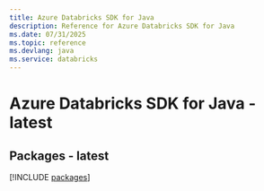 ```yaml
---
title: Azure Databricks SDK for Java
description: Reference for Azure Databricks SDK for Java
ms.date: 07/31/2025
ms.topic: reference
ms.devlang: java
ms.service: databricks
---
```

# Azure Databricks SDK for Java - latest
## Packages - latest
[!INCLUDE [packages](databricks-index.md)]